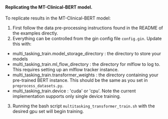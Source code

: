 #### Replicating the MT-Clinical-BERT model.

To replicate results in the MT-Clinical-BERT model:
 
1) First follow the data pre-processing instructions found in the README of
the examples directly.
2) Everything can be controlled from the gin config file `config.gin`. Update this with:

- multi_tasking_train.model_storage_directory : the directory to store your models
- multi_tasking_train.ml_flow_directory : the directory for mlflow to log to. This requires setting up an mlflow tracker instance.
- multi_tasking_train.transformer_weights : the directory containing your pre-trained BERT instance. This should be the same as you set in `preprocess_datasets.py`.
- multi_tasking_train.device : 'cuda' or 'cpu'. Note the current implementation supports only single device training.

3) Running the bash script `multitasking_transformer_train.sh` with the desired gpu set will begin training.